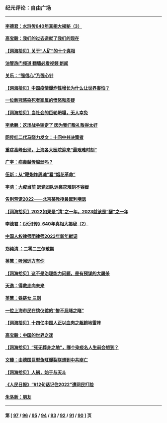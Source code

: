 ### 纪元评论：自由广场
---
#### [李德君：水浒传640年真相大揭秘（3）](../../pages/nsc993/n13902228.md?01090330) 
#### [高宝毅：我们的过去造就了我们的现在](../../pages/nsc993/n13902203.md?01090330) 
#### [【网海拾贝】关于“人矿”的十个真相](../../pages/nsc993/n13900677.md?01090330) 
#### [油管热门频道 翻墙必看视频 新闻](ok?01090330)
#### [关乐：“强信心”乃强心针](../../pages/nsc993/n13901621.md?01090330) 
#### [【网海拾贝】中国疫情爆炸性增长为什么让世界害怕？](../../pages/nsc993/n13899974.md?01090330) 
#### [一位新冠感染死者家属的愤怒和质疑](../../pages/nsc993/n13899958.md?01090330) 
#### [【网海拾贝】当社会的巨轮坍塌，无人幸免](../../pages/nsc993/n13899195.md?01090330) 
#### [李承鹏：这场战争输定了 因为我们敬礼敬得太好](../../pages/nsc993/n13899465.md?01090330) 
#### [网传红二代马晓力发文：十问中共决策者](../../pages/nsc993/n13899169.md?01090330) 
#### [重症高峰出现，上海各大医院迎来“最艰难时刻”](../../pages/nsc993/n13899159.md?01090330) 
#### [广宇：病毒越传越弱吗？](../../pages/nsc993/n13899154.md?01090330) 
#### [伍新：从“鞭炮炸周魂”看“烟花革命”](../../pages/nsc993/n13899138.md?01090330) 
#### [宇清：大疫当前 退党团队远离灾难刻不容缓](../../pages/nsc993/n13899129.md?01090330) 
#### [告别荒诞2022——北京某教授最犀利嘲讽](../../pages/nsc993/n13898850.md?01090330) 
#### [【网海拾贝】2022如果是“清”之一年，2023就该是“醒”之一年](../../pages/nsc993/n13898337.md?01090330) 
#### [李德君：《水浒传》640年真相大揭秘（2）](../../pages/nsc993/n13898078.md?01090330) 
#### [中国人权律师团律师2023年新年献词](../../pages/nsc993/n13897767.md?01090330) 
#### [郑纯清 ：二零二三尔散期](../../pages/nsc993/n13897795.md?01090330) 
#### [英慧：听闻远方有你](../../pages/nsc993/n13897061.md?01090330) 
#### [【网海拾贝】这不是治理能力问题，是有预谋的大屠杀](../../pages/nsc993/n13897048.md?01090330) 
#### [天逸：得救走向未来](../../pages/nsc993/n13897115.md?01090330) 
#### [英慧：铁链女 三则](../../pages/nsc993/n13897074.md?01090330) 
#### [一位上海市民在殡仪馆的“惨不忍睹之睹”](../../pages/nsc993/n13897043.md?01090330) 
#### [【网海拾贝】十四亿中国人正以血肉之躯趟地雷阵](../../pages/nsc993/n13896192.md?01090330) 
#### [高宝毅：中国的世界之迷](../../pages/nsc993/n13895594.md?01090330) 
#### [【网海拾贝】“死无葬身之地”，哪个染疫名人生前会想到？](../../pages/nsc993/n13895116.md?01090330) 
#### [文臻：由德国巨型鱼缸爆裂联想到中共崩亡](../../pages/nsc993/n13894613.md?01090330) 
#### [【网海拾贝】人祸，始于与天斗](../../pages/nsc993/n13894088.md?01090330) 
#### [《人民日报》“#12句话记住2022”遭网民打脸](../../pages/nsc993/n13894019.md?01090330) 
#### [朱洛新：朋友](../../pages/nsc993/n13893825.md?01090330) 

---
#### 第 [ [97](./97.md?01090330) / [96](./96.md?01090330) / [95](./95.md?01090330) / [94](./94.md?01090330) / [93](./93.md?01090330) / [92](./92.md?01090330) / [91](./91.md?01090330) / [90](./90.md?01090330) ] 页
